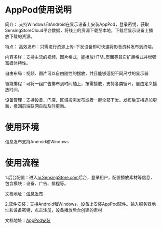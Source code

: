 # AppPod使用说明
简介：
支持Windows和Android在显示设备上安装AppPod，登录密钥，获取SensingStoreCloud平台数据，将线上的资源下载至本地，下载后显示设备上播放下载的资源。

特点：
高效发布：只需进行资源上传-下发设备即可快速将影音资料发布到终端。

内容多样：支持主流的视频，图片格式，能播放HTML页面等其它扩展格式并增强富媒体特性。

自由布局：视频、图片可以自由随性的摆放，并且能够适配不同尺寸的显示器

智能排程：可将一组广告排布到时间轴上，按需播放，支持各类循环，自由定义播放时间。

设备管理：支持设备、门店、区域按需发布或者一键全部下发。发布后支持追加更新，撤回前端联网自动及时更新。
# 使用环境
信息发布支持Android和Windows

# 使用流程
1.后台配置：进入[ai.SensingStore.com](https://ai.sensingstore.com/)后台，登录租户，配置播放素材等信息，包含模块：设备、广告、排程等。

文档地址：[信息发布](https://github.com/troncell/SensingDocs/blob/main/Docs/AppPod/%E4%BF%A1%E6%81%AF%E5%8F%91%E5%B8%83.md)

2.软件安装：支持Android和Windows，设备上安装AppPod软件。输入服务器地址和设备密钥，点击注册，设备播放后台创建的素材

文档地址：[AppPod安装](https://github.com/troncell/SensingDocs/blob/main/Docs/AppPod/AppPod%E5%AE%89%E8%A3%85.md)